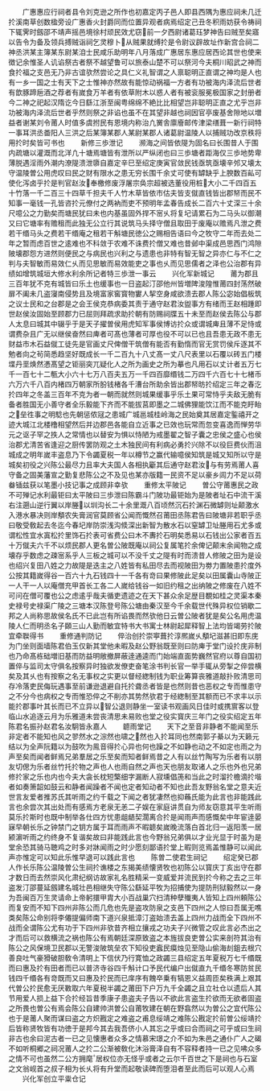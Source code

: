 <!-- { "loadSidebar": true } -->
　　广惠惠应行祠者县令刘克逊之所作也初嘉定丙子邑人即县西隅为惠应祠未几迁扵溪南草创数楹旁设广惠香火封爵同而位置异观者病焉绍定己丑冬积雨妨获令祷祠下辄霁时劔邵不靖声摇邑境徐村顽民效尤窃前一夕西尉诸葛珏梦神告曰贼至矣寤以告令为备及领兵搏贼诣祠乞灵穆卜从贼果就缚扵是令尉议辟故址作新宫合祠二神丞洪某主簿某东尉某洎士民咸乐助明年八月落成广惠居东惠应居西论其世也使来徴记余惟圣人讥谄祭古者祭不越望鲁可以旅泰山楚不可以祭河今夫桐川昭武之神而食扵福之支邑无乃非古谊欤然尝论之具仁义礼智谓之人禀聪明正直谓之神均是人也有一乡一国之士有天下之士惟神亦然故有能惊动祸福一方者有功被海内泽流后世者有歆豚蹄巵酒之荐者有嵗食万羊者有依草附木以惑人者有被衮服冕极国家之封册者今二神之祀起汉隋讫今日繇江浙至闽粤绵绵不絶比比相望岂非聪明正直之尤乎岂非功被海内泽流后世者乎然则祭之非谄也虽不在其望非越也祠因官亭废基舍隙地以増益者谢某刘令莆人时值多虞拊民有恩境内称治凢黉舎廪廥邮传津梁缮葺一新行祠特一事耳洪丞畨阳人三洪之后某簿某郡人某尉某郡人诸葛尉温陵人以捕贼功改京秩将用扵时矣皆可书也
　　新修三歩泄记
　　濒海之间皆依隄为固名曰长围昔人于围内疏塘以灌溉而北洋凢十塘焉塘皆有泄所以严纵闭也曰三歩塘者距海仅三歩地势卑薄脱遇淫雨外潮内潦隄溃泄隳自嘉定辛巳至绍定庚寅官敛民钱亟筑亟壊辛邜又壊太守温陵曽公用虎叹曰民之财有限水之患无穷长围千余丈可使有罅缺乎上腴数百畆可使化泻卤乎扵是判官赵汝奉檄修废浮屠宗奂宗超被选董役用桩大小二千四百五十竹落一千二百三十四草千担夫千人竹木草皆依市估夫皆支僦直钱皆出郡帑而民不知事一毫钱一孔皆咨扵元僚付之两衲而吏不预明年孟春告成长二百六十丈深三十余尺噫公之力勤矣而塘民犹曰未也内基虽固外捍不宻乆将复圮请累石为二马头以御潮又曰它塘率有赡租而此独无公立行其说筑马头择守僧且取田于废庵以赡焉凡泄之费若干缗马头之费若干缗庵之租若干斛塘民徳公之赐相告语曰今之牧守二年而去处二年之暂而虑百世之逺难也不科敛于农难不诛费扵僧又难也昔邺中渠成邑思西门鸿隙陂壊郡怨方进然则便民之与病民也兴利之与遗患也非特有智无智之异亦仁与不仁之判与夫智敏而易效仁乆而见思敏而易效能吏之事也乆而见思儒者之泽也公治郡有异绩如增筑城垣大修水利余所记者特三歩泄一事云
　　兴化军新城记
　　莆为郡且三百年犹不克有城皆曰乐土也缓事也一日盗起汀邵他州皆増陴浚隍惟莆四封荡然破扉不阖未几盗寖南侵势且及境富家窖寳物寠人挈空身咸欲溃去郡人陈公宓始倡板筑之议士民和之台郡是之会王侯克恭病委其责于通守赵君汝盥事方有绪而王赵相踵即世赵侯汝固始至顾郡力已屈则拜疏求助扵朝有防赐祠牒五十未至而赵侯去陈公与郡人太息曰城其中辍乎于是天子擢曽侯用虎知军事侯博访扵众或谓城庳且薄不足恃或谓费杂且广无以继侯奋然曰庳者可髙也薄者可厚也役不可以已也且吾患无政不患无财益市木石益僦工徒先是官画丈尺俾僧干筑僧有能否有勤惰而官无赏罚侯斥逐其不勉者向之茍简悉趋坚好既成长一千二百九十八丈髙一丈八尺表里以石覆以砖五门楼堞丹垩焕然慿髙望之钜丽突兀疑化人之所为画史之所为摹也凡用石以丈计者五万七千一百七十二甎大小六十七万八百夫五万一千四百靡缗钱二万四千六百七十七楮币六万六千八百内楮四万朝家所朌钱楮各千漕台所助余皆出郡帑昉扵绍定三年之春汔扵四年之冬盖三百年不克为者一朝而就然则城果缓事乎乐土果可常恃乎夫敌无脆有备者胜国无小善守者全乐毅能下齐而不能拔莒即墨之二城佛狸能饮江而不能克盱眙之垒徃事之明騐也先朝惩侬冦之患城广城邕城桂岭海之民始奠其居嘉定鍳禧开之迹大城江北楼橹相望然后并边郡邑各能自立近事之已效也玩常而忽变喜逸而惮劳华元之讴子罕之抶人之常情也以替安为惧以恃陋为戒墨翟之智子囊之忠侯之盛心也侯治郡尤清苦省逢迎之厨传罢防观之土木独民间有利病必勇扵兴除不以役巨费伙而沮城成之明年嵗丰盗息乃下令蠲夏税一年以樽节之赢代输噫侯知筑是城又知所以守是城矣初役之兴陈公最尽力且率大夫国人各相执斸其后通守赵君汝与有劳焉莆人喜守备之固美藩宣之勤复悲陈公之不及见也某亦版籍一民资不足以豪乡闾力不足以荷畚锸兹获以笔墨小技记事之成顾非幸欤
　　重修太平陂记
　　曽公守莆惠民之政不可殚记水利最钜曰太平陂曰三歩泄曰陈霸斗门陂功最钜始为是陂者址石中流干溪右注遡山逆行翼以岸塍以圳沟长二十余里溉八百顷然沉石扵渊石微罅则址颠激水入港水暴决则岸頺农失膏润官莫顾省公闻而慨然召莆田丞陈君告曰陂塘非若职乎丞曰敬受敎起去冬迄今春圮岸防崇浅沟倐深出新智为散水石以窒罅卫址塍用石尤多或谓松性宜水寘松扵里饰石扵表可省费公曰木不夀扵石明矣悉易以石钱出公家者百五十万僦夫六千不以烦民郡人更名曽公陂既庵以祠公复属笔扵余俾记颠末余闻物之成壊存乎数虑之疎宻系乎人三板之城可以不没千丈之隄有时而溃昔人修陂之田为是设也绍兴复田八姓之力故隄是迭主之八姓皆有私田尽去而视陂田为劵力置陂患扵度外公按其籍嵗得谷一百六十九石钱四十一千各有竒曰果修陂此足矣以田属囊山寺陂正一人干一人以庵僧充甲首长工各二人嵗给钱谷一如旧约租之出纳陂之修废在八姓不可问在僧可覆也公之虑逺乎哉夫循吏遗迹之在天下甚众余足歴目覩如桂之灵渠本秦史禄号史禄渠广陵之三塘本汉陈登号陈公塘由秦汉至今千余载世代殊异权位销歇二邦之人尚称思故侯名氏不已此岂有所谄畏而然欤他日云曽公陂者犹是矣公名用虎温陵人仁而明丞名子頥三山人勤而敏宜特书大书寓士林尉起犀释智上法均皆竭劳扵陂宜牵聫得书
　　重修通判防记
　　倅治创扵崇寕葺扵淳熈嵗乆頺圮滋甚旧即东庑为门坐则面墙陈君伯玉仅新其堂他未暇及赵公野翁既至则曰防庳于堂门设扵庑非制也乃命髙栋础増旧基而防益明敞撤屏蔽逹通逵而门始端直面势巍然官府以尊自国初置倅与监司太守俱名按察异时独欲发僚吏奋笔涂书判长官一举手辄从旁掣之倅尝横矣及其乆也有按察之名无事权之实更以督经緫制钱为职业筹算丧雅道敲扑败清思司存冷落吏民侮玩遇事至前谦逊退避自托扵聋丞者皆是也然则昔也恶权之专而惟患守之不分今也病权之专而惟恐倅之不削亦其势然欤君于经緫制至其额而已不求丰以示能扵郡事叶其长而已不立异以智公退则静坐一室读书观画风日佳时或携賔客以登临山水追逐云月为乐雅道未尝丧清思未易败也堂之役实寳庆三年门之役实绍定五年陈君名振孙赵君名汝駉皆永嘉人
　　聼雨堂记
　　天下之至音非静者不能闻至乐非定者不能知也风之翏然水之淙然也啸之然也入扵耳同也然南郭子綦以为天籁元结以为全声阮籍以为鼓吹为鳯音得扵心异也何也躁之不如静也动之不如定也雨之为声至矣而闻者鲜焉兄弟羣居之乐至矣而知者鲜焉昔之人有以丝竹陶写为乐者有以朋友切偲为乐者丝竹托扵物之声也人也雨自然之声也天也朋友取诸人之乐也外也兄弟修扵家之乐也内也今夫大衾长枕短檠细字漏断人寂壎倡箎和当此之时溜扵檐滴扵堦者如奏箫韶如鼓云和静者闻躁者不闻也定者知动者不知也此吾友野翁名堂之意夫近世言友爱者推苏氏其听雨之约千载之下闻之者犹凄然也抑蘓氏能为此言也非能践此言也余尝次其出处而有感焉方老泉无恙二子娱在家庭讲贯自为师友窃意其平生听雨莫乐扵斯时也既中制举各仕四方忧患龃龉契濶离合扵是闻雨声而感慨矣中年宦逹晏寐早朝长乐之钟禁门之钥方属于耳而雨声不暇聼矣嵗晚流落白首北归一返阳羡一居颍濵听雨之约终身不复谐矣故曰非能践此言也今野翁兄弟俱以才业光显于时虽为是堂余恐其骑马聴鸡之时多对牀闻雨之时少愿刻鄙语扵堂上暇则览焉盖惟静可以闻此声亦惟定可以知此乐惟早退可以践此言也
　　陈曽二使君生祠记
　　绍定癸已郡人作长乐陈公温陵曽公生祠扵谯楼之东揭美绩懐贤牧也初陈公以寳庆丁亥出守在郡才数日而去然崇风化肃纪纲访故家礼名胜精采一变威爱并流民到扵今称之去之三年盗发汀邵蔓延劔建名城壮邑相继失守陈公繇延平牧为招捕使为提防刑狱毅然以一身为吾闽百万生灵请命上帝躬擐甲胄大小百战巢穴扫清种孽殱夷人皆知上四州頼陈公而复安而不知下四州非陈公而几危也先是盗攻防泉之支邑下四州之人惊曰吾属无噍类矣陈公命别将李僊提偏师南下道兴泉抵漳汀盗始溃去盖上四州力战而全下四州不战而全谓陈公尤有功于下四州非欤昔齐相立攘戎之功夫子兴微管之叹此言必杰出之才而后可以救横流之祸也陈公有焉朝廷深原致盗之本旌拔良吏曽公实来剖符其治有陈公之风保境卫民郡以无警浚陂筑垒农下知役吏蠧民瘼烛见至隐山偷海刦鉏去根穴善良吐气豪猾破胆敎令清明上下信伏乃行寛恤之政蠲三县绍定五年夏税万七千缗既而曰惠及扵有田者而已以普济寺谷四千斛计口予民代编户出僦直九千缗冬寒防贫民钱四千缗各有竒既而又曰惠及扵民而已庠序有餽卒乗有犒恩义益周匝矣秩满上艰其代曽公扵民愈无厌斁取六年夏税半蠲之莆田下户万九千全蠲之且立社仓以遗后人其节用爱人损上益下合扵经旨昔季康子患盗夫子告以不欲此言盗生扵欲而无欲者固盗之所畏也曽公有焉会陈公自建帅洪曽公自莆牧建在朝在野翕然以为曽公之宜代陈公也于是莆人聚而谋曰盗之方炽戡定之难盗之甫息绥靖之难陈公戡定扵前曽公绥靖扵后皆称贤牧皆有功徳于是邦今其去我吾侪小人其忘之乎或曰合而祠之可乎或曰生祠非古也余曰泥古者一已之见懐惠者众多之情慕宋璟之介不如为朱邑之通仆广人之碣不如听桐郷之祠况莆人之扵二公渐被敎化沐浴膏泽自有不容释者持一已之见咈众多之情不可也虽然二公方拥麾居权位亦无怪乎或者之云尔千百世之下是祠也与石室之文翁岘首之叔子相为长乆将有升堂而起敬读碑而堕泪者至此而后可以观人心焉
　　兴化军创立平粜仓记
